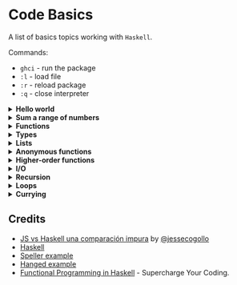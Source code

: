 # Code Basics
A list of basics topics working with `Haskell`.

Commands:
- `ghci` - run the package
- `:l` - load file
- `:r` - reload package
- `:q` - close interpreter

<details>
  <summary><b>Hello world</b></summary>

  - helloWorld.hs:
  ```hs
  module HelloWorld where

  -- Monad
  main :: IO ()
  main = putStrLn "Hello World"
  ```
  
  - Run program:
  ```sh
  ghci helloWorld.hs
  main
  ```
</details>


<details>
  <summary><b>Sum a range of numbers</b></summary>

  - myLib.hs:
  ```hs
  module MyLib (sumNumbers) where

  -- Monad
  sumNumbers :: IO ()
  sumNumbers = print (sum [1..10])
  ```
  
  - Run program:
  ```sh
  ghci myLib.hs
  sumNumbers
  ```
</details>

<details>
  <summary><b>Functions</b></summary>

  ```hs
  hello name = "Hello, " ++ name
  hello "Juan"
  ```
</details>

<details>
  <summary><b>Types</b></summary>

  ```hs
  -- 2 params and return data
  f :: Int -> Int -> Int
  f x y = x*y+x+y
  f 2 3 -- 11
  ```
</details>

<details>
  <summary><b>Lists</b></summary>

  ```hs
  list = ["A", "B", "C"]
  head list -- "A"
  tail list -- ["B", "C"]
  ```
</details>

<details>
  <summary><b>Anonymous functions</b></summary>

  ```hs
  -- a function without a name (Lambda abstraction)
  f = \x y -> x*y+x+y
  f 2 3 -- 11
  ```
</details>

<details>
  <summary><b>Higher-order functions</b></summary>

  ```hs
  [2*x | x <- [0..10]]
  -- [0, 2, 4, etc]
              
  map :: (elm -> res) -> [elm] -> [res]
  map (\x -> x*2+1) [1..10]
  
  -- Free point style (Event delegation)
  mul2 = \x -> x * 2
  map mul2 [1..5]
  ```
</details>
  
<details>
  <summary><b>I/O</b></summary>

  - io.hs:
  ```hs
  greeting() = do
    name <- getLine
    eventName <- getLine
    putStrLn ("Hola" ++ name)
    putStrLn ("Espero " ++ eventName ++ " te guste")
  ```
  
  - Run program:
  ```sh
  stack ghci
  :l io.hs
  greeting()
  ```
</details>
  
<details>
  <summary><b>Recursion</b></summary>

  - recursion.hs:
  ```hs
  -- State machines?
  myFilter :: (a -> Bool) -> [a] -> [a]
  myFilter fn [] = []
  myFilter fn (head:tail)
    | fn head = head : myFilter fn tail
    | otherwise = myFilter fn tail
  ```
  
  - Run program:
  ```sh
  stack ghci
  :l recursion.hs
  myFilter (\x -> x > 3) [1, 2, 3, 4] # greater than 3
  myFilter (>3) [1, 2, 3, 4]
  ```
</details>

<details>
  <summary><b>Loops</b></summary>

  - loops.hs:
  ```hs
  -- map
  f x = x*(x+1)
  lst = map f [1..10]
  
  -- using prefix functions
  div = (/)
  
  -- reduce
  resultLeft = foldl div 1 [1..10]
  
  -- reduceRight
  resultRight = foldr div 1 [1..10]
  
  main = do
    print lst
    print resultLeft
    print resultRight
  ```
  
  - Run program:
  ```sh
  stack runhaskell loops.hs
  ```
</details>

<details>
  <summary><b>Currying</b></summary>

  ```hs
  currying :: Int -> Int -> Int -> Int
  currying x y z = x*y+z
  currying 2 3 4 -- 10
  
  -- manual example (not necessary in Haskell, currying works automatically)
  currying'   = \x y z -> x*y+z
  currying''  = \x -> (\y z -> x*y+z)
  currying''' = \x -> (\y -> (\z -> x*y+z))
  ```
</details>

## Credits
- [JS vs Haskell una comparación impura](https://speakerdeck.com/jessecogollo/js-vs-haskell-una-comparacion-impura) by [@jessecogollo](https://github.com/jessecogollo)
- [Haskell](https://www.haskell.org/)
- [Speller example](https://gist.github.com/jessecogollo/244a9bdb94b99d05e49fa16303cc9ad8)
- [Hanged example](https://gist.github.com/jessecogollo/2e8d38de900d5631786f8d7963e9ac70)
- [Functional Programming in Haskell](https://www.futurelearn.com/courses/functional-programming-haskell) - Supercharge Your Coding.
